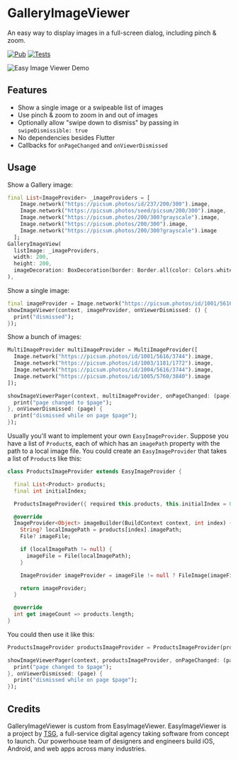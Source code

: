 # GalleryImageViewer

An easy way to display images in a full-screen dialog, including pinch & zoom.

[![Pub](https://img.shields.io/pub/v/easy_image_viewer.svg)](https://pub.dartlang.org/packages/easy_image_viewer)
[![Tests](https://github.com/SEMAJdev/easy_image_viewer/actions/workflows/dart.yml/badge.svg)](https://github.com/SEMAJdev/easy_image_viewer/actions/workflows/dart.yml)

![Easy Image Viewer Demo](https://github.com/SEMAJdev/gallery_image_viewer/blob/main/demo_images/demo_gallery_image_viewer1.gif?raw=true "Easy Image Viewer Demo")

## Features

* Show a single image or a swipeable list of images
* Use pinch & zoom to zoom in and out of images
* Optionally allow "swipe down to dismiss" by passing in `swipeDismissible: true`
* No dependencies besides Flutter
* Callbacks for `onPageChanged` and `onViewerDismissed`

## Usage

Show a Gallery image:
```dart
final List<ImageProvider> _imageProviders = [
    Image.network("https://picsum.photos/id/237/200/300").image,
    Image.network("https://picsum.photos/seed/picsum/200/300").image,
    Image.network("https://picsum.photos/200/300?grayscale").image,
    Image.network("https://picsum.photos/200/300").image,
    Image.network("https://picsum.photos/200/300?grayscale").image
  ];
GalleryImageView(
  listImage: _imageProviders,
  width: 200,
  height: 200,
  imageDecoration: BoxDecoration(border: Border.all(color: Colors.white)),
),
```


Show a single image:

```dart
final imageProvider = Image.network("https://picsum.photos/id/1001/5616/3744").image;
showImageViewer(context, imageProvider, onViewerDismissed: () {
  print("dismissed");
});
```

Show a bunch of images:

```dart
MultiImageProvider multiImageProvider = MultiImageProvider([
  Image.network("https://picsum.photos/id/1001/5616/3744").image,
  Image.network("https://picsum.photos/id/1003/1181/1772").image,
  Image.network("https://picsum.photos/id/1004/5616/3744").image,
  Image.network("https://picsum.photos/id/1005/5760/3840").image
]);

showImageViewerPager(context, multiImageProvider, onPageChanged: (page) {
  print("page changed to $page");
}, onViewerDismissed: (page) {
  print("dismissed while on page $page");
});
```

Usually you'll want to implement your own `EasyImageProvider`. Suppose you have
a list of `Product`s, each of which has an `imagePath` property with the path
to a local image file. You could create an `EasyImageProvider` that takes a list
of `Product`s like this:

```dart
class ProductsImageProvider extends EasyImageProvider {

  final List<Product> products;
  final int initialIndex;

  ProductsImageProvider({ required this.products, this.initialIndex = 0 });

  @override
  ImageProvider<Object> imageBuilder(BuildContext context, int index) {
    String? localImagePath = products[index].imagePath;
    File? imageFile;

    if (localImagePath != null) {
      imageFile = File(localImagePath);
    }

    ImageProvider imageProvider = imageFile != null ? FileImage(imageFile) : AssetImage("assets/images/product_placeholder.jpg") as ImageProvider;

    return imageProvider;
  }

  @override
  int get imageCount => products.length;
}
```

You could then use it like this:

```dart
ProductsImageProvider productsImageProvider = ProductsImageProvider(products: products);

showImageViewerPager(context, productsImageProvider, onPageChanged: (page) {
  print("page changed to $page");
}, onViewerDismissed: (page) {
  print("dismissed while on page $page");
});
```

## Credits
GalleryImageViewer is custom from EasyImageViewer.
EasyImageViewer is a project by [TSG](https://thesmythgroup.com/), a full-service digital agency taking software from concept to launch.
Our powerhouse team of designers and engineers build iOS, Android, and web apps across many industries.
